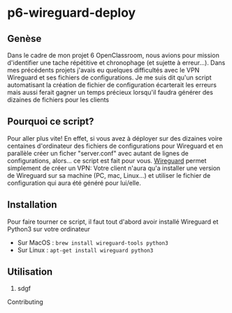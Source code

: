 # p6-wireguard-deploy

## Genèse
Dans le cadre de mon projet 6 OpenClassroom, nous avions pour mission d'identifier une tache répétitive et chronophage (et sujette à erreur...).
Dans mes précédents projets j'avais eu quelques difficultés avec le VPN Wireguard et ses fichiers de configurations. Je me suis dit qu'un script automatisant
la création de fichier de configuration écarterait les erreurs mais aussi ferait gagner un temps précieux lorsqu'il faudra générer des dizaines de fichiers
pour les clients

## Pourquoi ce script?
Pour aller plus vite! En effet, si vous avez à déployer sur des dizaines voire centaines d'ordinateur des fichiers de configurations pour Wireguard
et en parallèle créer un ficher "server.conf" avec autant de lignes de configurations, alors... ce script est fait pour vous.
[Wireguard](https://www.wireguard.com/install) permet simplement de créer un VPN: Votre client n'aura qu'a installer une version de Wireguard sur sa machine (PC, mac, Linux...)
et utiliser le fichier de configuration qui aura été généré pour lui/elle.


## Installation
Pour faire tourner ce script, il faut tout d'abord avoir installé Wireguard et Python3 sur votre ordinateur
* Sur MacOS : `brew install wireguard-tools python3`
* Sur Linux : `apt-get install wireguard python3`

## Utilisation
1. sdgf


Contributing
